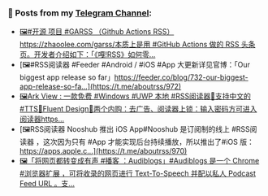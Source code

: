 ### 📰 Posts from my [Telegram Channel](https://t.me/s/aboutrss):
<!-- BLOG-POST-LIST:START -->
- [🖼#开源 项目 #GARSS （Github Actions RSS）https://zhaoolee.com/garss/本质上是用 #GitHub Actions 做的 RSS 头条页。开发者介绍如下：「《嘎!RSS》如何零...](https://t.me/aboutrss/973)
- [🖼#RSS阅读器 #Feeder #Android / #iOS #App 大更新详见官博：「Our biggest app release so far」https://feeder.co/blog/732-our-biggest-app-release-so-fa...](https://t.me/aboutrss/972)
- [🖼Ark View : 一款免费 #Windows #UWP 本地 #RSS阅读器🔸支持中文的 #TTS🔸Fluent Design🔸两个内购：去广告、阅读器上锁：输入密码方可进入阅读器https...](https://t.me/aboutrss/971)
- [🖼RSS阅读器 Nooshub 推出 iOS App#Nooshub 是订阅制的线上 #RSS阅读器 ，这次因为只有 #App 才能实现后台持续播放，所以推出了#iOS 版：https://apps.apple.c...](https://t.me/aboutrss/970)
- [🖼「将网页都转变成有声 #播客 ：Audiblogs」#Audiblogs 是一个 Chrome #浏览器扩展 ，可将收录的网页进行 Text-To-Speech 并配以私人 Podcast Feed URL 。支...](https://t.me/aboutrss/969)
<!-- BLOG-POST-LIST:END -->

<!--
**AboutRSS/AboutRSS** is a ✨ _special_ ✨ repository because its `README.md` (this file) appears on your GitHub profile.

Here are some ideas to get you started:

- 🔭 I’m currently working on ...
- 🌱 I’m currently learning ...
- 👯 I’m looking to collaborate on ...
- 🤔 I’m looking for help with ...
- 💬 Ask me about ...
- 📫 How to reach me: ...
- 😄 Pronouns: ...
- ⚡ Fun fact: ...
-->

